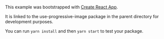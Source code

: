 This example was bootstrapped with [Create React App](https://github.com/facebook/create-react-app).

It is linked to the use-progressive-image package in the parent directory for development purposes.

You can run `yarn install` and then `yarn start` to test your package.
